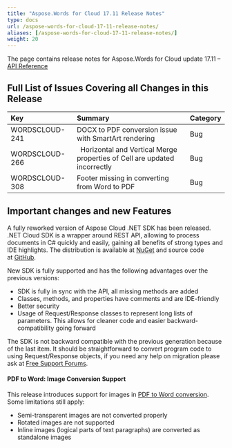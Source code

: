 ```yaml
---
title: "Aspose.Words for Cloud 17.11 Release Notes"
type: docs
url: /aspose-words-for-cloud-17-11-release-notes/
aliases: [/aspose-words-for-cloud-17-11-release-notes/]
weight: 20
---
```


The page contains release notes for Aspose.Words for Cloud update 17.11 – [API Reference](https://apireference.aspose.cloud/words/)

## Full List of Issues Covering all Changes in this Release

|Key|Summary|Category|
| :- | :- | :- |
|WORDSCLOUD-241|DOCX to PDF conversion issue with SmartArt rendering|Bug|
|WORDSCLOUD-266|` `Horizontal and Vertical Merge properties of Cell are updated incorrectly|Bug|
|WORDSCLOUD-308|Footer missing in converting from Word to PDF|Bug|

## Important changes and new Features

A fully reworked version of Aspose Cloud .NET SDK has been released. .NET Cloud SDK is a wrapper around REST API, allowing to process documents in C# quickly and easily, gaining all benefits of strong types and IDE highlights. The distribution is available at [NuGet](https://www.nuget.org/packages/Aspose.Words-Cloud/) and source code at [GitHub](https://github.com/asposecloud/Aspose.Words-Cloud/tree/master/SDKs/NET).

New SDK is fully supported and has the following advantages over the previous versions:

- SDK is fully in sync with the API, all missing methods are added
- Classes, methods, and properties have comments and are IDE-friendly
- Better security
- Usage of Request/Response classes to represent long lists of parameters. This allows for cleaner code and easier backward-compatibility going forward

The SDK is not backward compatible with the previous generation because of the last item. It should be straightforward to convert program code to using Request/Response objects, if you need any help on migration please ask at [Free Support Forums](https://forum.aspose.cloud/c/words).

#### PDF to Word: Image Conversion Support

This release introduces support for images in [PDF to Word conversion](/working-with-pdf-documents/). Some limitations still apply:

- Semi-transparent images are not converted properly
- Rotated images are not supported
- Inline images (logical parts of text paragraphs) are converted as standalone images
